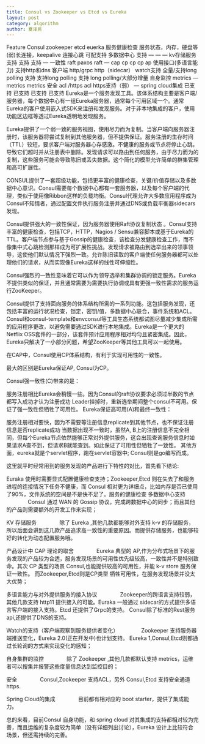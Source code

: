 ```yaml
---
title: Consul vs Zookeeper vs Etcd vs Eureka
layout: post
category: algorithm
author: 夏泽民
---
```


Feature	   Consul	             zookeeper            etcd        euerka
服务健康检查	服务状态，内存，硬盘等	(弱)长连接，keepalive 连接心跳      可配支持
多数据中心	   支持                 	—	                 —            —
kv存储服务	  支持	                 支持	                支持           —
一致性        raft	              paxos	                raft           —
cap	          cp	                 cp	                   cp             ap
使用接口(多语言能力) 支持http和dns    客户端                 http/grpc      http（sidecar）
watch支持	  全量/支持long polling	 支持                  支持long polling  支持 long polling/大部分增量
自身监控	  metrics	               —	                   metrics        metrics
安全	    acl /https	           acl	        https支持（弱）                  —
spring cloud集成 	已支持	          已支持	            已支持              已支持
Eureka是一个服务发现工具。该体系结构主要是客户端/服务器，每个数据中心有一组Eureka服务器，通常每个可用区域一个。通常Eureka的客户使用嵌入式SDK来注册和发现服务。对于非本地集成的客户，使用功能区边框等透过Eureka透明地发现服务。

Eureka提供了一个弱一致的服务视图，使用尽力而为复制。当客户端向服务器注册时，该服务器将尝试复制到其他服务器，但不提供保证。服务注册的生存时间（TTL）较短，要求客户端对服务器心存感激。不健康的服务或节点将停止心跳，导致它们超时并从注册表中删除。发现请求可以路由到任何服务，由于尽力而为的复制，这些服务可能会导致陈旧或丢失数据。这个简化的模型允许简单的群集管理和高可扩展性。

CONSUL提供了一套超级功能，包括更丰富的健康检查，关键/价值存储以及多数据中心意识。Consul需要每个数据中心都有一套服务器，以及每个客户端的代理，类似于使用像Ribbon这样的负载均衡。Consul代理允许大多数应用程序成为Consul不知情者，通过配置文件执行服务注册并通过DNS或负载平衡器sidecars发现。

Consul提供强大的一致性保证，因为服务器使用Raft协议复制状态 。Consul支持丰富的健康检查，包括TCP，HTTP，Nagios / Sensu兼容脚本或基于Eureka的TTL。客户端节点参与基于Gossip的健康检查，该检查分发健康检查工作，而不像集中式心跳检测那样成为可扩展性挑战。发现请求被路由到选举出来的领事领导，这使他们默认情况下强烈一致。允许陈旧读取的客户端使任何服务器都可以处理他们的请求，从而实现像Eureka这样的线性可伸缩性。

Consul强烈的一致性意味着它可以作为领导选举和集群协调的锁定服务。Eureka不提供类似的保证，并且通常需要为需要执行协调或具有更强一致性需求的服务运行ZooKeeper。

Consul提供了支持面向服务的体系结构所需的一系列功能。这包括服务发现，还包括丰富的运行状况检查，锁定，密钥/值，多数据中心联合，事件系统和ACL。Consul和consul-template和envconsul等工具生态系统都试图尽量减少集成所需的应用程序更改，以避免需要通过SDK进行本地集成。Eureka是一个更大的Netflix OSS套件的一部分，该套件预计应用程序相对均匀且紧密集成。因此，Eureka只解决了一小部分问题，希望ZooKeeper等其他工具可以一起使用。

在CAP中，Consul使用CP体系结构，有利于实现可用性的一致性。

最大的区别是Eureka保证AP, Consul为CP。

Consul强一致性(C)带来的是：

服务注册相比Eureka会稍慢一些。因为Consul的raft协议要求必须过半数的节点都写入成功才认为注册成功
Leader挂掉时，重新选举期间整个consul不可用。保证了强一致性但牺牲了可用性。
Eureka保证高可用(A)和最终一致性：

服务注册相对要快，因为不需要等注册信息replicate到其他节点，也不保证注册信息是否replicate成功
当数据出现不一致时，虽然A, B上的注册信息不完全相同，但每个Eureka节点依然能够正常对外提供服务，这会出现查询服务信息时如果请求A查不到，但请求B就能查到。如此保证了可用性但牺牲了一致性。
其他方面，eureka就是个servlet程序，跑在servlet容器中; Consul则是go编写而成。

这里就平时经常用到的服务发现的产品进行下特性的对比，首先看下结论:

Euraka 使用时需要显式配置健康检查支持；Zookeeper,Etcd 则在失去了和服务进程的连接情况下任务不健康，而 Consul 相对更为详细点，比如内存是否已使用了90%，文件系统的空间是不是快不足了。服务的健康检查
多数据中心支持
　　　　Consul 通过 WAN 的 Gossip 协议，完成跨数据中心的同步；而且其他的产品则需要额外的开发工作来实现；

KV 存储服务
　　　　除了 Eureka ,其他几款都能够对外支持 k-v 的存储服务，所以后面会讲到这几款产品追求高一致性的重要原因。而提供存储服务，也能够较好的转化为动态配置服务哦。

产品设计中 CAP 理论的取舍
　　　　Eureka 典型的 AP,作为分布式场景下的服务发现的产品较为合适，服务发现场景的可用性优先级较高，一致性并不是特别致命。其次 CP 类型的场景 Consul,也能提供较高的可用性，并能 k-v store 服务保证一致性。 而Zookeeper,Etcd则是CP类型 牺牲可用性，在服务发现场景并没太大优势；

多语言能力与对外提供服务的接入协议
　　　　Zookeeper的跨语言支持较弱，其他几款支持 http11 提供接入的可能。Euraka 一般通过 sidecar的方式提供多语言客户端的接入支持。Etcd 还提供了Grpc的支持。 Consul除了标准的Rest服务api,还提供了DNS的支持。

Watch的支持（客户端观察到服务提供者变化）
　　　　Zookeeper 支持服务器端推送变化，Eureka 2.0(正在开发中)也计划支持。 Eureka 1,Consul,Etcd则都通过长轮询的方式来实现变化的感知；

自身集群的监控
　　　　除了 Zookeeper ,其他几款都默认支持 metrics，运维者可以搜集并报警这些度量信息达到监控目的；

安全
　　　　Consul,Zookeeper 支持ACL，另外 Consul,Etcd 支持安全通道https.

Spring Cloud的集成
　　　　目前都有相对应的 boot starter，提供了集成能力。

总的来看，目前Consul 自身功能，和 spring cloud 对其集成的支持都相对较为完善，而且运维的复杂度较为简单（没有详细列出讨论），Eureka 设计上比较符合场景，但还需持续的完善。
<!-- more -->
